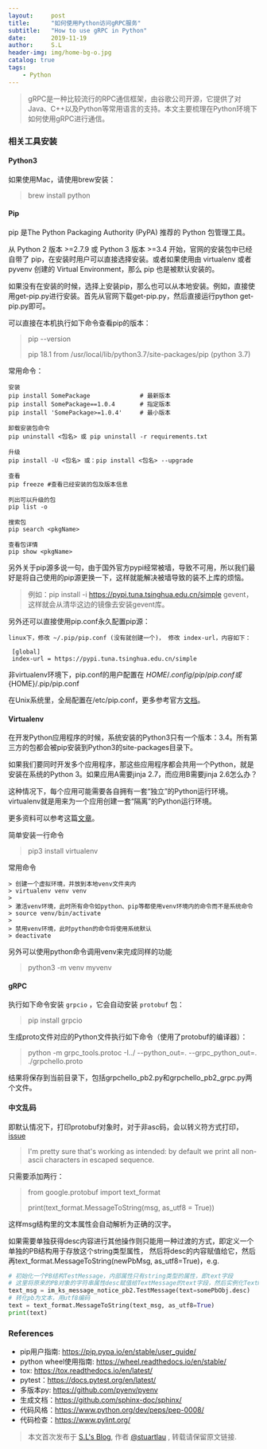 ```yaml
---
layout:     post
title:      "如何使用Python访问gRPC服务"
subtitle:   "How to use gRPC in Python"
date:       2019-11-19
author:     S.L
header-img: img/home-bg-o.jpg
catalog: true
tags:
    - Python
---
```

    
> gRPC是一种比较流行的RPC通信框架，由谷歌公司开源，它提供了对Java、C++以及Python等常用语言的支持。本文主要梳理在Python环境下如何使用gRPC进行通信。

### 相关工具安装
#### Python3
如果使用Mac，请使用brew安装：
> brew install python

#### Pip
pip 是The Python Packaging Authority (PyPA) 推荐的 Python 包管理工具。

从 Python 2 版本 >=2.7.9 或 Python 3 版本 >=3.4 开始，官网的安装包中已经自带了 pip，在安装时用户可以直接选择安装。或者如果使用由 virtualenv 或者 pyvenv 创建的 Virtual Environment，那么 pip 也是被默认安装的。

如果没有在安装的时候，选择上安装pip，那么也可以从本地安装。例如，直接使用get-pip.py进行安装。首先从官网下载get-pip.py，然后直接运行python get-pip.py即可。

可以直接在本机执行如下命令查看pip的版本：
>  pip --version
>
>  pip 18.1 from /usr/local/lib/python3.7/site-packages/pip (python 3.7)

常用命令：
```
安装
pip install SomePackage              # 最新版本
pip install SomePackage==1.0.4       # 指定版本
pip install 'SomePackage>=1.0.4'     # 最小版本

卸载安装包命令
pip uninstall <包名> 或 pip uninstall -r requirements.txt

升级
pip install -U <包名> 或：pip install <包名> --upgrade

查看
pip freeze #查看已经安装的包及版本信息

列出可以升级的包
pip list -o

搜索包
pip search <pkgName>

查看包详情
pip show <pkgName>
```
另外关于pip源多说一句，由于国外官方pypi经常被墙，导致不可用，所以我们最好是将自己使用的pip源更换一下，这样就能解决被墙导致的装不上库的烦恼。
> 例如：pip install -i https://pypi.tuna.tsinghua.edu.cn/simple gevent，这样就会从清华这边的镜像去安装gevent库。
  
另外还可以直接使用pip.conf永久配置pip源：
```
linux下，修改 ~/.pip/pip.conf (没有就创建一个)， 修改 index-url，内容如下：

 [global]
 index-url = https://pypi.tuna.tsinghua.edu.cn/simple
```
非virtualenv环境下，pip.conf的用户配置在 ${HOME}/.config/pip/pip.conf或${HOME}/.pip/pip.conf

在Unix系统里，全局配置在/etc/pip.conf，更多参考官方[文档](https://pip.pypa.io/en/stable/user_guide/#config-file)。

#### Virtualenv
在开发Python应用程序的时候，系统安装的Python3只有一个版本：3.4。所有第三方的包都会被pip安装到Python3的site-packages目录下。

如果我们要同时开发多个应用程序，那这些应用程序都会共用一个Python，就是安装在系统的Python 3。如果应用A需要jinja 2.7，而应用B需要jinja 2.6怎么办？

这种情况下，每个应用可能需要各自拥有一套“独立”的Python运行环境。virtualenv就是用来为一个应用创建一套“隔离”的Python运行环境。

更多资料可以参考这篇[文章](https://www.liaoxuefeng.com/wiki/1016959663602400/1019273143120480)。

简单安装一行命令
> pip3 install virtualenv

常用命令
```
> 创建一个虚拟环境，并放到本地venv文件夹内
> virtualenv venv venv 
>
> 激活venv环境，此时所有命令如python、pip等都使用venv环境内的命令而不是系统命令
> source venv/bin/activate 
>
> 禁用venv环境，此时python的命令将使用系统默认
> deactivate 
```
另外可以使用python命令调用venv来完成同样的功能
> python3 -m venv myvenv

#### gRPC
执行如下命令安装 `grpcio` ，它会自动安装 `protobuf` 包：
> pip install grpcio

生成proto文件对应的Python文件执行如下命令（使用了protobuf的编译器）：
> python -m grpc_tools.protoc -I../ --python_out=. --grpc_python_out=. ./grpchello.proto

结果将保存到当前目录下，包括grpchello_pb2.py和grpchello_pb2_grpc.py两个文件。
#### 中文乱码
即默认情况下，打印protobuf对象时，对于非asc码，会以转义符方式打印，[issue](https://github.com/google/protobuf/issues/2277)
> I'm pretty sure that's working as intended: by default we print all non-ascii characters in escaped sequence. 
  
只需要添加两行：
> from google.protobuf import text_format
>
> print(text_format.MessageToString(msg, as_utf8 = True))

这样msg结构里的文本属性会自动解析为正确的汉字。

如果需要单独获得desc内容进行其他操作则只能用一种过渡的方式，即定义一个单独的PB结构用于存放这个string类型属性，
然后将desc的内容赋值给它，然后再text_format.MessageToString(newPbMsg, as_utf8=True)，e.g.

```python
# 初始化一个PB结构TestMessage，内部属性只有string类型的属性，即text字段
# 这里将原来的PB对象的字符串属性desc赋值给TextMessage的text字段，然后实例化TextMessage对象
text_msg = im_ks_message_notice_pb2.TestMessage(text=somePbObj.desc) 
# 转化pb为文本，用utf8编码
text = text_format.MessageToString(text_msg, as_utf8=True)
print(text)
```

### References
- pip用户指南: https://pip.pypa.io/en/stable/user_guide/
- python wheel使用指南: https://wheel.readthedocs.io/en/stable/
- tox: https://tox.readthedocs.io/en/latest/
- pytest：https://docs.pytest.org/en/latest/
- 多版本py: https://github.com/pyenv/pyenv
- 生成文档：https://github.com/sphinx-doc/sphinx/
- 代码风格：https://www.python.org/dev/peps/pep-0008/
- 代码检查：https://www.pylint.org/

> 本文首次发布于 [S.L's Blog](https://liushuo.me), 作者 [@stuartlau](http://github.com/stuartlau) ,
转载请保留原文链接.
